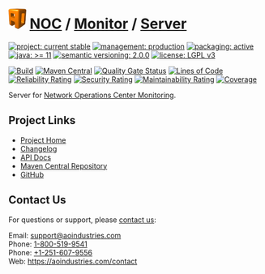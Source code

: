# [<img src="ao-logo.png" alt="AO Logo" width="35" height="40">](https://github.com/ao-apps) [NOC](https://github.com/ao-apps/noc) / [Monitor](https://github.com/ao-apps/noc-monitor) / [Server](https://github.com/ao-apps/noc-monitor-server)

[![project: current stable](https://aoindustries.com/ao-badges/project-current-stable.svg)](https://aoindustries.com/life-cycle#project-current-stable)
[![management: production](https://aoindustries.com/ao-badges/management-production.svg)](https://aoindustries.com/life-cycle#management-production)
[![packaging: active](https://aoindustries.com/ao-badges/packaging-active.svg)](https://aoindustries.com/life-cycle#packaging-active)  
[![java: &gt;= 11](https://aoindustries.com/ao-badges/java-11.svg)](https://docs.oracle.com/en/java/javase/11/)
[![semantic versioning: 2.0.0](https://aoindustries.com/ao-badges/semver-2.0.0.svg)](http://semver.org/spec/v2.0.0.html)
[![license: LGPL v3](https://aoindustries.com/ao-badges/license-lgpl-3.0.svg)](https://www.gnu.org/licenses/lgpl-3.0)

[![Build](https://github.com/ao-apps/noc-monitor-server/workflows/Build/badge.svg?branch=master)](https://github.com/ao-apps/noc-monitor-server/actions?query=workflow%3ABuild)
[![Maven Central](https://maven-badges.herokuapp.com/maven-central/com.aoindustries/noc-monitor-server/badge.svg)](https://maven-badges.herokuapp.com/maven-central/com.aoindustries/noc-monitor-server)
[![Quality Gate Status](https://sonarcloud.io/api/project_badges/measure?branch=master&project=com.aoapps.platform%3Anoc-monitor-server&metric=alert_status)](https://sonarcloud.io/dashboard?branch=master&id=com.aoapps.platform%3Anoc-monitor-server)
[![Lines of Code](https://sonarcloud.io/api/project_badges/measure?branch=master&project=com.aoapps.platform%3Anoc-monitor-server&metric=ncloc)](https://sonarcloud.io/component_measures?branch=master&id=com.aoapps.platform%3Anoc-monitor-server&metric=ncloc)  
[![Reliability Rating](https://sonarcloud.io/api/project_badges/measure?branch=master&project=com.aoapps.platform%3Anoc-monitor-server&metric=reliability_rating)](https://sonarcloud.io/component_measures?branch=master&id=com.aoapps.platform%3Anoc-monitor-server&metric=Reliability)
[![Security Rating](https://sonarcloud.io/api/project_badges/measure?branch=master&project=com.aoapps.platform%3Anoc-monitor-server&metric=security_rating)](https://sonarcloud.io/component_measures?branch=master&id=com.aoapps.platform%3Anoc-monitor-server&metric=Security)
[![Maintainability Rating](https://sonarcloud.io/api/project_badges/measure?branch=master&project=com.aoapps.platform%3Anoc-monitor-server&metric=sqale_rating)](https://sonarcloud.io/component_measures?branch=master&id=com.aoapps.platform%3Anoc-monitor-server&metric=Maintainability)
[![Coverage](https://sonarcloud.io/api/project_badges/measure?branch=master&project=com.aoapps.platform%3Anoc-monitor-server&metric=coverage)](https://sonarcloud.io/component_measures?branch=master&id=com.aoapps.platform%3Anoc-monitor-server&metric=Coverage)

Server for [Network Operations Center Monitoring](https://github.com/ao-apps/noc-monitor).

## Project Links
* [Project Home](https://aoindustries.com/noc/monitor/server/)
* [Changelog](https://aoindustries.com/noc/monitor/server/changelog)
* [API Docs](https://aoindustries.com/noc/monitor/server/apidocs/)
* [Maven Central Repository](https://search.maven.org/artifact/com.aoindustries/noc-monitor-server)
* [GitHub](https://github.com/ao-apps/noc-monitor-server)

## Contact Us
For questions or support, please [contact us](https://aoindustries.com/contact):

Email: [support@aoindustries.com](mailto:support@aoindustries.com)  
Phone: [1-800-519-9541](tel:1-800-519-9541)  
Phone: [+1-251-607-9556](tel:+1-251-607-9556)  
Web: https://aoindustries.com/contact
